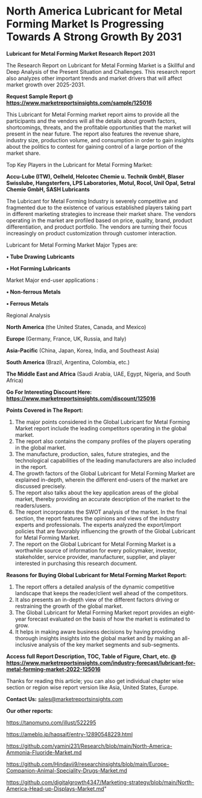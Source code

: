 # North America Lubricant for Metal Forming Market Is Progressing Towards A Strong Growth By 2031

<strong>Lubricant for Metal Forming Market Research Report 2031</strong>

The Research Report on Lubricant for Metal Forming Market is a Skillful and Deep Analysis of the Present Situation and Challenges. This research report also analyzes other important trends and market drivers that will affect market growth over 2025-2031.

<strong>Request Sample Report @ <a href=https://www.marketreportsinsights.com/sample/125016>https://www.marketreportsinsights.com/sample/125016</a></strong>

This Lubricant for Metal Forming market report aims to provide all the participants and the vendors will all the details about growth factors, shortcomings, threats, and the profitable opportunities that the market will present in the near future. The report also features the revenue share, industry size, production volume, and consumption in order to gain insights about the politics to contest for gaining control of a large portion of the market share.

Top Key Players in the Lubricant for Metal Forming Market:

<strong>Accu-Lube (ITW), Oelheld, Helcotec Chemie u. Technik GmbH, Blaser Swisslube, Hangsterfers, LPS Laboratories, Motul, Rocol, Unil Opal, Setral Chemie GmbH, SASH Lubricants</strong>

The Lubricant for Metal Forming Industry is severely competitive and fragmented due to the existence of various established players taking part in different marketing strategies to increase their market share. The vendors operating in the market are profiled based on price, quality, brand, product differentiation, and product portfolio. The vendors are turning their focus increasingly on product customization through customer interaction.

Lubricant for Metal Forming Market Major Types are:

<strong>• Tube Drawing Lubricants

• Hot Forming Lubricants</strong>

Market Major end-user applications :

<strong>• Non-ferrous Metals

• Ferrous Metals</strong>

Regional Analysis

</u><strong><b>North America</b></strong> (the United States, Canada, and Mexico)

<strong><b>Europe </b></strong>(Germany, France, UK, Russia, and Italy)

<strong><b>Asia-Pacific</b></strong> (China, Japan, Korea, India, and Southeast Asia)

<strong><b>South America</b></strong> (Brazil, Argentina, Colombia, etc.)

<strong><b>The Middle East and Africa</b></strong> (Saudi Arabia, UAE, Egypt, Nigeria, and South Africa)

<strong>Go For Interesting Discount Here: <a href=https://www.marketreportsinsights.com/discount/125016>https://www.marketreportsinsights.com/discount/125016</a></strong>

<strong>Points Covered in The Report:</strong>
<ol>
  <li>The major points considered in the Global Lubricant for Metal Forming Market report include the leading competitors operating in the global market.</li>
  <li>The report also contains the company profiles of the players operating in the global market.</li>
  <li>The manufacture, production, sales, future strategies, and the technological capabilities of the leading manufacturers are also included in the report.</li>
  <li>The growth factors of the Global Lubricant for Metal Forming Market are explained in-depth, wherein the different end-users of the market are discussed precisely.</li>
  <li>The report also talks about the key application areas of the global market, thereby providing an accurate description of the market to the readers/users.</li>
  <li>The report incorporates the SWOT analysis of the market. In the final section, the report features the opinions and views of the industry experts and professionals. The experts analyzed the export/import policies that are favorably influencing the growth of the Global Lubricant for Metal Forming Market.</li>
  <li>The report on the Global Lubricant for Metal Forming Market is a worthwhile source of information for every policymaker, investor, stakeholder, service provider, manufacturer, supplier, and player interested in purchasing this research document.</li>
</ol>
<strong>Reasons for Buying Global Lubricant for Metal Forming Market Report:</strong>

<ol>
  <li>The report offers a detailed analysis of the dynamic competitive landscape that keeps the reader/client well ahead of the competitors.</li>
  <li>It also presents an in-depth view of the different factors driving or restraining the growth of the global market.</li>
  <li>The Global Lubricant for Metal Forming Market report provides an eight-year forecast evaluated on the basis of how the market is estimated to grow.</li>
  <li>It helps in making aware business decisions by having providing thorough insights insights into the global market and by making an all-inclusive analysis of the key market segments and sub-segments.</li>
</ol>
<strong>Access full Report Description, TOC, Table of Figure, Chart, etc. @ <a href=https://www.marketreportsinsights.com/industry-forecast/lubricant-for-metal-forming-market-2022-125016>https://www.marketreportsinsights.com/industry-forecast/lubricant-for-metal-forming-market-2022-125016</a></strong>


Thanks for reading this article; you can also get individual chapter wise section or region wise report version like Asia, United States, Europe.

<strong>Contact Us:</strong>
sales@marketreportsinsights.com

<strong>Our other reports:</strong>

<a href=https://tanomuno.com/illust/522295>https://tanomuno.com/illust/522295</a>

<a href=https://ameblo.jp/haqsaif/entry-12890548229.html>https://ameblo.jp/haqsaif/entry-12890548229.html</a>

<a href=https://github.com/yamini231/Research/blob/main/North-America-Ammonia-Fluoride-Market.md>https://github.com/yamini231/Research/blob/main/North-America-Ammonia-Fluoride-Market.md</a>

<a href=https://github.com/Hindavii9/researchinsights/blob/main/Europe-Companion-Animal-Speciality-Drugs-Market.md>https://github.com/Hindavii9/researchinsights/blob/main/Europe-Companion-Animal-Speciality-Drugs-Market.md</a>

<a href=https://github.com/digitalgrowth4347/Marketing-strategy/blob/main/North-America-Head-up-Displays-Market.md>https://github.com/digitalgrowth4347/Marketing-strategy/blob/main/North-America-Head-up-Displays-Market.md</a>"
